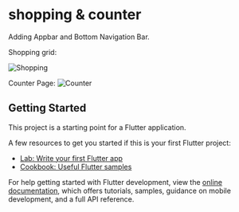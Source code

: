 # shopping & counter

Adding Appbar and Bottom Navigation Bar.


Shopping grid:

![Shopping](https://github.com/OmarAshraf04/shoppping_counter/assets/141797530/a50468ae-4db5-48bb-ab04-325c5d572bff)


Counter Page:
![Counter](https://github.com/OmarAshraf04/shoppping_counter/assets/141797530/bb9a5fc8-e2f4-4875-837a-85570ac0c5dc)



## Getting Started

This project is a starting point for a Flutter application.

A few resources to get you started if this is your first Flutter project:

- [Lab: Write your first Flutter app](https://docs.flutter.dev/get-started/codelab)
- [Cookbook: Useful Flutter samples](https://docs.flutter.dev/cookbook)

For help getting started with Flutter development, view the
[online documentation](https://docs.flutter.dev/), which offers tutorials,
samples, guidance on mobile development, and a full API reference.
